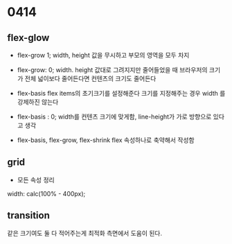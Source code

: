 # 0414

## flex-glow

- flex-grow 1;
  width, height 값을 무시하고 부모의 영역을 모두 차지

- flex-grow: 0;
  width. height 값대로 그려지지만 줄어들었을 때 브라우저의 크기가 전체 넓이보다 줄어든다면 컨텐츠의 크기도 줄어든다

- flex-basis
  flex items의 초기크기를 설정해준다
  크기를 지정해주는 경우 width 를 강제하진 않는다

- flex-basis : 0;
  width를 컨텐츠 크기에 맞게함, line-height가 가로 방향으로 있다고 생각

- flex-basis, flex-grow, flex-shrink
  flex 속성하나로 축약해서 작성함

## grid

- 모든 속성 정리

width: calc(100% - 400px);

## transition

같은 크기여도 둘 다 적어주는게 최적화 측면에서 도움이 된다.
